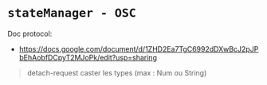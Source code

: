 # `stateManager - OSC`

Doc protocol: 
- https://docs.google.com/document/d/1ZHD2Ea7TgC6992dDXwBcJ2pJPbEhAobfDCpyT2MJoPk/edit?usp=sharing


> detach-request
> caster les types (max : Num ou String)
